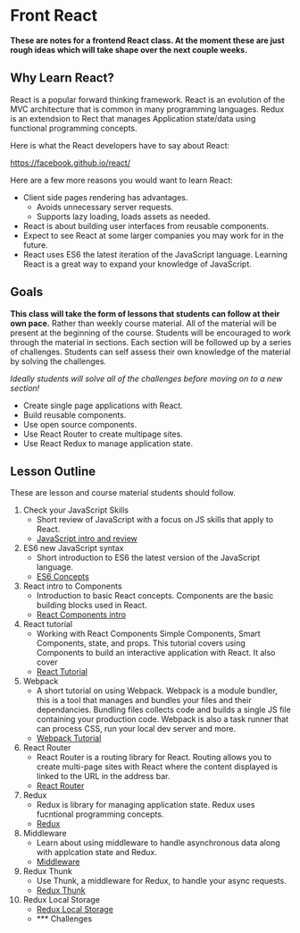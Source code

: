 # Front React

__These are notes for a frontend React class. At the moment these are just rough ideas which will 
take shape over the next couple weeks.__

## Why Learn React?

React is a popular forward thinking framework. React is an evolution of the MVC architecture 
that is common in many programming languages. Redux is an extendsion to Rect that manages Application 
state/data using functional programming concepts. 

Here is what the React developers have to say about 
React: 

https://facebook.github.io/react/

Here are a few more reasons you would want to learn React:

- Client side pages rendering has advantages.
    - Avoids unnecessary server requests.
    - Supports lazy loading, loads assets as needed.
- React is about building user interfaces from reusable components. 
- Expect to see React at some larger companies you may work for in the future. 
- React uses ES6 the latest iteration of the JavaScript language. Learning React is a great way to 
expand your knowledge of JavaScript.

## Goals

**This class will take the form of lessons that students can follow at their own pace.** Rather than
weekly course material. All of the material will be present at the beginning of the course. Students 
will be encouraged to work through the material in sections. Each section will be followed up by a 
series of challenges. Students can self assess their own knowledge of the material by solving the 
challenges. 

_Ideally students will solve all of the challenges before moving on to a new section!_

- Create single page applications with React.
- Build reusable components.
- Use open source components. 
- Use React Router to create multipage sites.
- Use React Redux to manage application state. 

## Lesson Outline

These are lesson and course material students should follow. 

1. Check your JavaScript Skills
    - Short review of JavaScript with a focus on JS skills that apply to React.
    - [JavaScript intro and review](./01-js-review-concepts/)
2. ES6 new JavaScript syntax
    - Short introduction to ES6 the latest version of the JavaScript language.  
    - [ES6 Concepts](./02-es6-concepts)
3. React intro to Components
    - Introduction to basic React concepts. Components are the basic building blocks used in React.
    - [React Components intro](./03-react-intro) 
4. React tutorial 
    - Working with React Components Simple Components, Smart Components, state, and props. 
    This tutorial covers using Components to build an interactive application with React. It also 
    cover
    - [React Tutorial](./04-react-tutorial)
5. Webpack
    - A short tutorial on using Webpack. Webpack is a module bundler, this is a tool that manages 
    and bundles your files and their dependancies. Bundling files collects code and builds a single
    JS file containing your production code. Webpack is also a task runner that can process CSS, 
    run your local dev server and more. 
    - [Webpack Tutorial](./05-webpack-intro)
6. React Router
    - React Router is a routing library for React. Routing allows you to create multi-page sites 
    with React where the content displayed is linked to the URL in the address bar. 
    - [React Router](./06-react-router)
7. Redux 
    - Redux is library for managing application state. Redux uses fucntional programming concepts.  
    - [Redux](./07-redux) 
8. Middleware 
    - Learn about using middleware to handle asynchronous data along with applcation state and Redux. 
    - [Middleware](./08-middleware)
9. Redux Thunk 
    - Use Thunk, a middleware for Redux, to handle your async requests. 
    - [Redux Thunk](./09-redux-thunk)
10. Redux Local Storage
    - [Redux Local Storage](./10-redux-localstorage)
    - *** Challenges 